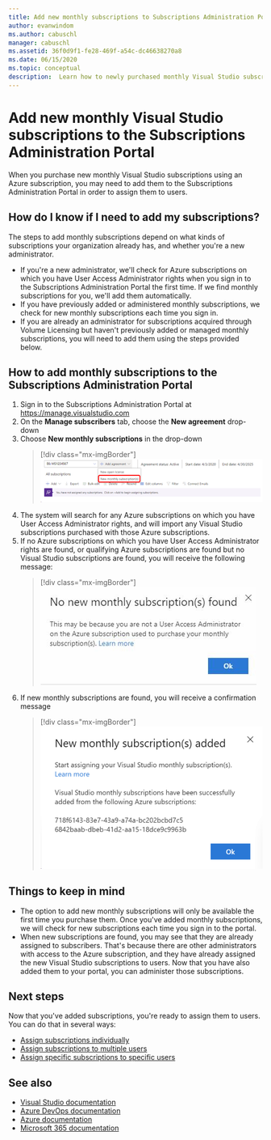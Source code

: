 ```yaml
---
title: Add new monthly subscriptions to Subscriptions Administration Portal | Microsoft Docs
author: evanwindom
ms.author: cabuschl
manager: cabuschl
ms.assetid: 36f0d9f1-fe28-469f-a54c-dc46638270a8
ms.date: 06/15/2020
ms.topic: conceptual
description:  Learn how to newly purchased monthly Visual Studio subscriptions to the Subscriptions Administration Portal
---
```

# Add new monthly Visual Studio subscriptions to the Subscriptions Administration Portal
When you purchase new monthly Visual Studio subscriptions using an Azure subscription, you may need to add them to the Subscriptions Administration Portal in order to assign them to users.  

## How do I know if I need to add my subscriptions?
The steps to add monthly subscriptions depend on what kinds of subscriptions your organization already has, and whether you're a new administrator.
- If you're a new administrator, we'll check for Azure subscriptions on which you have User Access Administrator rights when you sign in to the Subscriptions Administration Portal the first time.  If we find monthly subscriptions for you, we'll add them automatically. 
- If you have previously added or administered monthly subscriptions, we check for new monthly subscriptions each time you sign in. 
- If you are already an administrator for subscriptions acquired through Volume Licensing but haven't previously added or managed monthly subscriptions, you will need to add them using the steps provided below.

## How to add monthly subscriptions to the Subscriptions Administration Portal
1. Sign in to the Subscriptions Administration Portal at <https://manage.visualstudio.com>
1. On the **Manage subscribers** tab, choose the **New agreement** drop-down 
1. Choose **New monthly subscriptions** in the drop-down
   > [!div class="mx-imgBorder"]
   > ![Add new monthly subscriptions drop-down](_img/add-monthly-subs/add-subs-drop-down.png)
1. The system will search for any Azure subscriptions on which you have User Access Administrator rights, and will import any Visual Studio subscriptions purchased with those Azure subscriptions.
1. If no Azure subscriptions on which you have User Access Administrator rights are found, or qualifying Azure subscriptions are found but no Visual Studio subscriptions are found, you will receive the following message:
   > [!div class="mx-imgBorder"]
   > ![No new monthly subscriptions found](_img/add-monthly-subs/no-subs-found.png)
1. If new monthly subscriptions are found, you will receive a confirmation message
   > [!div class="mx-imgBorder"]
   > ![Subscriptions added confirmation message](_img/add-monthly-subs/subs-added-confirmation.png)

## Things to keep in mind
- The option to add new monthly subscriptions will only be available the first time you purchase them.  Once you've added monthly subscriptions, we will check for new subscriptions each time you sign in to the portal. 
- When new subscriptions are found, you may see that they are already assigned to subscribers.  That's because there are other administrators with access to the Azure subscription, and they have already assigned the new Visual Studio subscriptions to users.  Now that you have also added them to your portal, you can administer those subscriptions. 

## Next steps
Now that you've added subscriptions, you're ready to assign them to users.  You can do that in several ways:
- [Assign subscriptions individually](assign-license.md)
- [Assign subscriptions to multiple users](assign-license-bulk.md)
- [Assign specific subscriptions to specific users](assign-guid.md)

## See also
- [Visual Studio documentation](https://docs.microsoft.com/visualstudio/)
- [Azure DevOps documentation](https://docs.microsoft.com/azure/devops/)
- [Azure documentation](https://docs.microsoft.com/azure/)
- [Microsoft 365 documentation](https://docs.microsoft.com/microsoft-365/)
